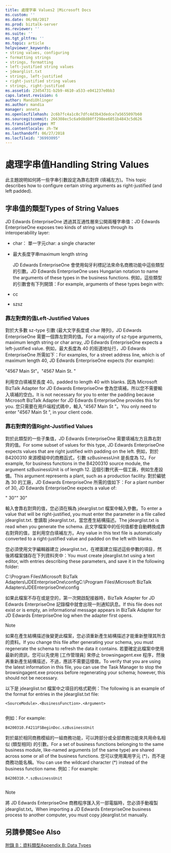 ```yaml
---
title: 處理字串 Values2 |Microsoft Docs
ms.custom: ''
ms.date: 06/08/2017
ms.prod: biztalk-server
ms.reviewer: ''
ms.suite: ''
ms.tgt_pltfrm: ''
ms.topic: article
helpviewer_keywords:
- string values, configuring
- formatting strings
- strings, formatting
- left-justified string values
- jdearglist.txt
- strings, left-justified
- right-justified string values
- strings, right-justified
ms.assetid: 23d54731-b2b9-4610-a533-e041237e0bb3
caps.latest.revision: 6
author: MandiOhlinger
ms.author: mandia
manager: anneta
ms.openlocfilehash: 2c6b7fc4a1c8c7dfc4d3b43dedce7a5655097b60
ms.sourcegitcommit: 266308ec5c6a9d8d80ff298ee6051b4843c5d626
ms.translationtype: MT
ms.contentlocale: zh-TW
ms.lasthandoff: 06/27/2018
ms.locfileid: "36993095"
---
```

# <a name="handling-string-values"></a><span data-ttu-id="4c42e-102">處理字串值</span><span class="sxs-lookup"><span data-stu-id="4c42e-102">Handling String Values</span></span>
<span data-ttu-id="4c42e-103">此主題說明如何將一些字串引數設定為靠右對齊 (填補左方)。</span><span class="sxs-lookup"><span data-stu-id="4c42e-103">This topic describes how to configure certain string arguments as right-justified (and left padded).</span></span>  
  
## <a name="types-of-string-values"></a><span data-ttu-id="4c42e-104">字串值的類型</span><span class="sxs-lookup"><span data-stu-id="4c42e-104">Types of String Values</span></span>  
 <span data-ttu-id="4c42e-105">JD Edwards EnterpriseOne 透過其互通性層來公開兩種字串值：</span><span class="sxs-lookup"><span data-stu-id="4c42e-105">JD Edwards EnterpriseOne exposes two kinds of string values through its interoperability layer:</span></span>  
  
- <span data-ttu-id="4c42e-106">char： 單一字元</span><span class="sxs-lookup"><span data-stu-id="4c42e-106">char: a single character</span></span>  
  
- <span data-ttu-id="4c42e-107">最大長度字串</span><span class="sxs-lookup"><span data-stu-id="4c42e-107">maximum length string</span></span>  
  
  <span data-ttu-id="4c42e-108">JD Edwards EnterpriseOne 會使用匈牙利標記法來命名商務功能中這些類型的引數。</span><span class="sxs-lookup"><span data-stu-id="4c42e-108">JD Edwards EnterpriseOne uses Hungarian notation to name the arguments of these types in the business functions.</span></span> <span data-ttu-id="4c42e-109">例如，這些類型的引數會有下列開頭：</span><span class="sxs-lookup"><span data-stu-id="4c42e-109">For example, arguments of these types begin with:</span></span>  
  
- <span data-ttu-id="4c42e-110">c</span><span class="sxs-lookup"><span data-stu-id="4c42e-110">c</span></span>  
  
- <span data-ttu-id="4c42e-111">sz</span><span class="sxs-lookup"><span data-stu-id="4c42e-111">sz</span></span>  
  
### <a name="left-justified-values"></a><span data-ttu-id="4c42e-112">靠左對齊的值</span><span class="sxs-lookup"><span data-stu-id="4c42e-112">Left-Justified Values</span></span>  
 <span data-ttu-id="4c42e-113">對於大多數 sz-type 引數 (最大文字長度或 char 陣列)，JD Edwards EnterpriseOne 需要一個靠左對齊的值。</span><span class="sxs-lookup"><span data-stu-id="4c42e-113">For a majority of sz-type arguments, maximum length string or char array, JD Edwards EnterpriseOne expects a left-justified value.</span></span> <span data-ttu-id="4c42e-114">例如，最大長度為 40 的街道地址行，JD Edwards EnterpriseOne 所需如下：</span><span class="sxs-lookup"><span data-stu-id="4c42e-114">For examples, for a street address line, which is of maximum length 40, JD Edwards EnterpriseOne expects (for example):</span></span>  
  
 <span data-ttu-id="4c42e-115">"4567 Main St"。</span><span class="sxs-lookup"><span data-stu-id="4c42e-115">"4567 Main St.    "</span></span>  
  
 <span data-ttu-id="4c42e-116">利用空白填補至長度 40。</span><span class="sxs-lookup"><span data-stu-id="4c42e-116">padded to length 40 with blanks.</span></span> <span data-ttu-id="4c42e-117">因為 Microsoft BizTalk Adapter for JD Edwards EnterpriseOne 會為您填補，所以您不需要輸入填補的空白。</span><span class="sxs-lookup"><span data-stu-id="4c42e-117">It is not necessary for you to enter the padding because Microsoft BizTalk Adapter for JD Edwards EnterpriseOne provides this for you.</span></span> <span data-ttu-id="4c42e-118">您只需要在用戶端程式碼中，輸入 "4567 Main St "。</span><span class="sxs-lookup"><span data-stu-id="4c42e-118">You only need to enter "4567 Main St ", in your client code.</span></span>  
  
### <a name="right-justified-values"></a><span data-ttu-id="4c42e-119">靠右對齊的值</span><span class="sxs-lookup"><span data-stu-id="4c42e-119">Right-Justified Values</span></span>  
 <span data-ttu-id="4c42e-120">對於此類型的一些子集值，JD Edwards EnterpriseOne 需要填補左方且靠右對齊的值。</span><span class="sxs-lookup"><span data-stu-id="4c42e-120">For some subset of values for this type, JD Edwards EnterpriseOne expects values that are right justified with padding on the left.</span></span> <span data-ttu-id="4c42e-121">例如，對於 B4200310 來源模組中的商務函式，引數 szBusinessUnit 是長度為 12。</span><span class="sxs-lookup"><span data-stu-id="4c42e-121">For example, for business functions in the B4200310 source module, the argument szBusinessUnit is of length 12.</span></span> <span data-ttu-id="4c42e-122">這個引數代表一個工廠，例如生產設備。</span><span class="sxs-lookup"><span data-stu-id="4c42e-122">This argument represents a plant, such as a production facility.</span></span> <span data-ttu-id="4c42e-123">對於編號為 30 的工廠，JD Edwards EnterpriseOne 所需的值如下：</span><span class="sxs-lookup"><span data-stu-id="4c42e-123">For a plant number of 30, JD Edwards EnterpriseOne expects a value of:</span></span>  
  
 <span data-ttu-id="4c42e-124">"           30"</span><span class="sxs-lookup"><span data-stu-id="4c42e-124">"           30"</span></span>  
  
 <span data-ttu-id="4c42e-125">輸入會靠右對齊的值，您必須在稱為 jdearglist.txt 檔案中輸入參數。</span><span class="sxs-lookup"><span data-stu-id="4c42e-125">To enter a value that will be right-justified, you must enter the parameter in a file called jdearglist.txt.</span></span> <span data-ttu-id="4c42e-126">會讀取 jdearglist.txt，當您產生結構描述。</span><span class="sxs-lookup"><span data-stu-id="4c42e-126">The jdearglist.txt is read when you generate the schema.</span></span> <span data-ttu-id="4c42e-127">此文字檔案中的任何值都會自動轉換成靠右對齊的值，並利用空白填補左方。</span><span class="sxs-lookup"><span data-stu-id="4c42e-127">Any value in this text file is automatically converted to a right-justified value and padded on the left with blanks.</span></span>  
  
 <span data-ttu-id="4c42e-128">您必須使用文字編輯器建立 jdearglist.txt，在裡面建立描述這些參數的項目，然後將檔案儲存在下列資料夾中：</span><span class="sxs-lookup"><span data-stu-id="4c42e-128">You must create jdearglist.txt using a text editor, with entries describing these parameters, and save it in the following folder:</span></span>  
  
 <span data-ttu-id="4c42e-129">C:\Program Files\Microsoft BizTalk Adapters\JDEEnterpriseOne\config</span><span class="sxs-lookup"><span data-stu-id="4c42e-129">C:\Program Files\Microsoft BizTalk Adapters\JDEEnterpriseOne\config</span></span>  
  
 <span data-ttu-id="4c42e-130">如果此檔案不存在或是空的，第一次開啟配接器時，BizTalk Adapter for JD Edwards EnterpriseOne 記錄檔中就會出現一則通知訊息。</span><span class="sxs-lookup"><span data-stu-id="4c42e-130">If this file does not exist or is empty, an informational message appears in BizTalk Adapter for JD Edwards EnterpriseOne log when the adapter first opens.</span></span>  
  
> [!NOTE]
>  <span data-ttu-id="4c42e-131">如果在產生結構描述後變更此檔案，您必須重新產生結構描述才能重新整理其所含的資料。</span><span class="sxs-lookup"><span data-stu-id="4c42e-131">If you change this file after generating your schema, you must regenerate the schema to refresh the data it contains.</span></span> <span data-ttu-id="4c42e-132">若要確定此檔案中使用最新的資訊，您可以先使用 [工作管理員] 來停止 browsingagent.exe 程序，然後再重新產生結構描述，不過，應該不需要這樣做。</span><span class="sxs-lookup"><span data-stu-id="4c42e-132">To verify that you are using the latest information in this file, you can use the Task Manager to stop the browsingagent.exe process before regenerating your schema; however, this should not be necessary.</span></span>  
  
 <span data-ttu-id="4c42e-133">以下是 jdearglist.txt 檔案中之項目的格式範例：</span><span class="sxs-lookup"><span data-stu-id="4c42e-133">The following is an example of the format for entries in the jdearglist.txt file:</span></span>  
  
```  
<SourceModule>.<BusinessFunction>.<Argument>  
  
```  
  
 <span data-ttu-id="4c42e-134">例如：</span><span class="sxs-lookup"><span data-stu-id="4c42e-134">For example:</span></span>  
  
```  
B4200310.F4211FSBeginDoc.szBusinessUnit  
```  
  
 <span data-ttu-id="4c42e-135">對於屬於相同商務模組的一組商務功能，可以跨部分或全部商務功能來共用命名相似 (類型相同) 的引數。</span><span class="sxs-lookup"><span data-stu-id="4c42e-135">For a set of business functions belonging to the same business module, like-named arguments (of the same type) are shared across some or all of the business functions.</span></span> <span data-ttu-id="4c42e-136">您可以使用萬用字元 (\*)，而不是商務功能名稱。</span><span class="sxs-lookup"><span data-stu-id="4c42e-136">You can use the wildcard character (\*) instead of the business function name.</span></span> <span data-ttu-id="4c42e-137">例如：</span><span class="sxs-lookup"><span data-stu-id="4c42e-137">For example:</span></span>  
  
```  
B4200310.*.szBusinessUnit  
  
```  
  
> [!NOTE]
>  <span data-ttu-id="4c42e-138">將 JD Edwards EnterpriseOne 商務程序匯入另一部電腦時，您必須手動複製 jdearglist.txt。</span><span class="sxs-lookup"><span data-stu-id="4c42e-138">When importing a JD Edwards EnterpriseOne business process to another computer, you must copy jdearglist.txt manually.</span></span>  
  
## <a name="see-also"></a><span data-ttu-id="4c42e-139">另請參閱</span><span class="sxs-lookup"><span data-stu-id="4c42e-139">See Also</span></span>  
 [<span data-ttu-id="4c42e-140">附錄 B：資料類型</span><span class="sxs-lookup"><span data-stu-id="4c42e-140">Appendix B: Data Types</span></span>](../core/appendix-b-data-types.md)